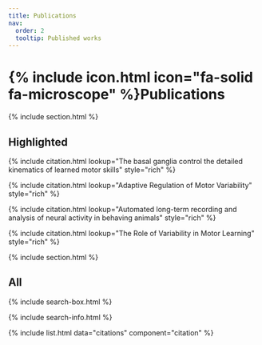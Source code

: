 ```yaml
---
title: Publications
nav:
  order: 2
  tooltip: Published works
---
```


# {% include icon.html icon="fa-solid fa-microscope" %}Publications

{% include section.html %}

## Highlighted

{% include citation.html lookup="The basal ganglia control the detailed kinematics of learned motor skills" style="rich" %}

{% include citation.html lookup="Adaptive Regulation of Motor Variability" style="rich" %}

{% include citation.html lookup="Automated long-term recording and analysis of neural activity in behaving animals" style="rich" %}

{% include citation.html lookup="The Role of Variability in Motor Learning" style="rich" %}

{% include section.html %}

## All

{% include search-box.html %}

{% include search-info.html %}

{% include list.html data="citations" component="citation" %}
